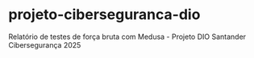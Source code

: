 # projeto-ciberseguranca-dio
Relatório de testes de força bruta com Medusa - Projeto DIO Santander Cibersegurança 2025
